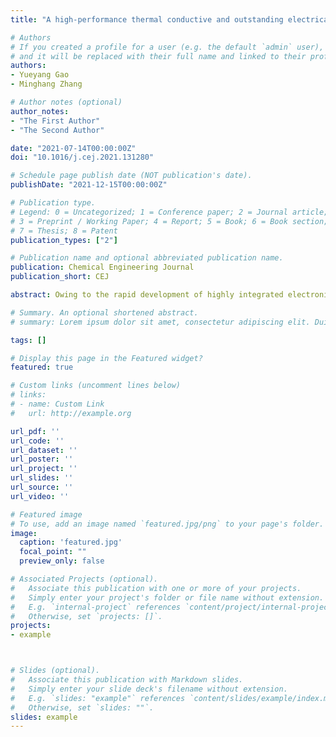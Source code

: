 ```yaml
---
title: "A high-performance thermal conductive and outstanding electrical insulating composite based on robust neuron-like microstructure"

# Authors
# If you created a profile for a user (e.g. the default `admin` user), write the username (folder name) here 
# and it will be replaced with their full name and linked to their profile.
authors:
- Yueyang Gao
- Minghang Zhang

# Author notes (optional)
author_notes:
- "The First Author"
- "The Second Author"

date: "2021-07-14T00:00:00Z"
doi: "10.1016/j.cej.2021.131280"

# Schedule page publish date (NOT publication's date).
publishDate: "2021-12-15T00:00:00Z"

# Publication type.
# Legend: 0 = Uncategorized; 1 = Conference paper; 2 = Journal article;
# 3 = Preprint / Working Paper; 4 = Report; 5 = Book; 6 = Book section;
# 7 = Thesis; 8 = Patent
publication_types: ["2"]

# Publication name and optional abbreviated publication name.
publication: Chemical Engineering Journal
publication_short: CEJ

abstract: Owing to the rapid development of highly integrated electronic devices, research on reliable and efficient Thermal interface materials (TIMs) has promising prospects. Boron nitride (BN) is regarded as an excellent functional filler due to its high in-plane thermal conductivity and low cost. However, the fabrication of highly thermally conductive polymer-based composites with multifunctional properties remains challenging. Presented here is an efficient and scalable technique to realize the robust neuron-like microstructure network with oriented BN platelets formed in Polyethersulfone (PES) and Polyvinylidene fluoride (PVDF) based composites. The neuron-like microstructure, with well-developed synapses, guarantee effective thermal pathways and robust interface interaction under complex conditions. The oriented BN layer in the composite ensures a high thermal conductivity of 12.13 W m􀀀 1 K􀀀 1, indicating a thermal enhancement efficiency of 156.6% per 1 vol% filler compared to the polymer-based matrix. Combined with outstanding electrical resistivity over 1015 Ω⋅cm and superior usage stability over 120 ◦C, the composite also exhibits superior performance in application tests in the mobile communication system and laptop chip cooling module making it promising in the intelligent robot industry and advanced electronic packaging field.

# Summary. An optional shortened abstract.
# summary: Lorem ipsum dolor sit amet, consectetur adipiscing elit. Duis posuere tellus ac convallis placerat. Proin tincidunt magna sed ex sollicitudin condimentum.

tags: []

# Display this page in the Featured widget?
featured: true

# Custom links (uncomment lines below)
# links:
# - name: Custom Link
#   url: http://example.org

url_pdf: ''
url_code: ''
url_dataset: ''
url_poster: ''
url_project: ''
url_slides: ''
url_source: ''
url_video: ''

# Featured image
# To use, add an image named `featured.jpg/png` to your page's folder. 
image:
  caption: 'featured.jpg'
  focal_point: ""
  preview_only: false

# Associated Projects (optional).
#   Associate this publication with one or more of your projects.
#   Simply enter your project's folder or file name without extension.
#   E.g. `internal-project` references `content/project/internal-project/index.md`.
#   Otherwise, set `projects: []`.
projects:
- example



# Slides (optional).
#   Associate this publication with Markdown slides.
#   Simply enter your slide deck's filename without extension.
#   E.g. `slides: "example"` references `content/slides/example/index.md`.
#   Otherwise, set `slides: ""`.
slides: example
---
```

<!-- 
{{% callout note %}}
Click the *Cite* button above to demo the feature to enable visitors to import publication metadata into their reference management software.
{{% /callout %}}

{{% callout note %}}
Create your slides in Markdown - click the *Slides* button to check out the example.
{{% /callout %}}

Supplementary notes can be added here, including [code, math, and images](https://wowchemy.com/docs/writing-markdown-latex/). -->
